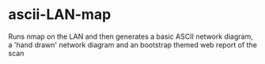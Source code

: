 # ascii-LAN-map
Runs nmap on the LAN and then generates a basic ASCII network diagram, a 'hand drawn' network diagram and an bootstrap themed web report of the scan  
